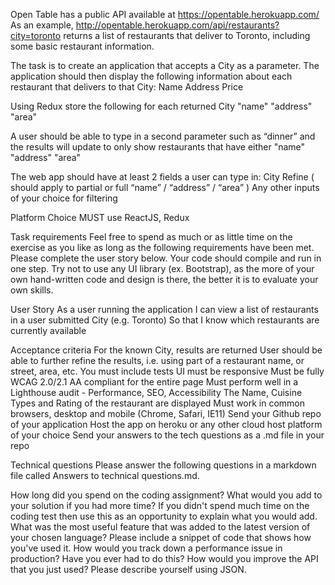 Open Table has a public API available at https://opentable.herokuapp.com/
As an example, http://opentable.herokuapp.com/api/restaurants?city=toronto returns a list of restaurants that deliver to Toronto, including some basic restaurant information.

The task is to create an application that accepts a City as a parameter. The application should then display the following information about each restaurant that delivers to that City:
Name
Address
Price

Using Redux store the following for each returned City
"name"
"address"
"area"

A user should be able to type in a second parameter such as “dinner” and the results will update to only show restaurants that have either
"name"
"address"
"area"

The web app should have at least 2 fields a user can type in:
City
Refine ( should apply to partial or full “name” / “address” / “area” )
Any other inputs of your choice for filtering

Platform Choice
MUST use ReactJS, Redux

Task requirements
Feel free to spend as much or as little time on the exercise as you like as long as the following requirements have been met.
Please complete the user story below.
Your code should compile and run in one step.
Try not to use any UI library (ex. Bootstrap), as the more of your own hand-written code and design is there, the better it is to evaluate your own skills.

User Story
As a user running the application
I can view a list of restaurants in a user submitted City (e.g. Toronto)
So that I know which restaurants are currently available

Acceptance criteria
For the known City, results are returned
User should be able to further refine the results, i.e. using part of a restaurant name, or street, area, etc.
You must include tests
UI must be responsive
Must be fully WCAG 2.0/2.1 AA compliant for the entire page
Must perform well in a Lighthouse audit - Performance, SEO, Accessibility
The Name, Cuisine Types and Rating of the restaurant are displayed
Must work in common browsers, desktop and mobile (Chrome, Safari, IE11)
Send your Github repo of your application
Host the app on heroku or any other cloud host platform of your choice
Send your answers to the tech questions as a .md file in your repo

Technical questions
Please answer the following questions in a markdown file called Answers to technical questions.md.

How long did you spend on the coding assignment? What would you add to your solution if you had more time? If you didn't spend much time on the coding test then use this as an opportunity to explain what you would add.
What was the most useful feature that was added to the latest version of your chosen language? Please include a snippet of code that shows how you've used it.
How would you track down a performance issue in production? Have you ever had to do this?
How would you improve the API that you just used?
Please describe yourself using JSON.
